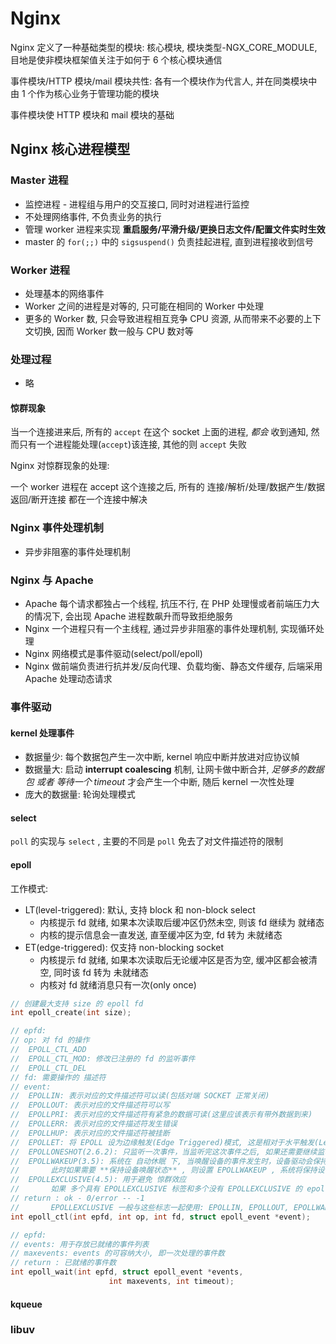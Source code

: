 # Nginx

Nginx 定义了一种基础类型的模块: 核心模块, 模块类型-NGX_CORE_MODULE, 目地是使非模块框架值关注于如何于 6 个核心模块通信

事件模块/HTTP 模块/mail 模块共性: 各有一个模块作为代言人, 并在同类模块中由 1 个作为核心业务于管理功能的模块

事件模块使 HTTP 模块和 mail 模块的基础

## Nginx 核心进程模型

### Master 进程

- 监控进程 - 进程组与用户的交互接口, 同时对进程进行监控
- 不处理网络事件, 不负责业务的执行
- 管理 worker 进程来实现 **重启服务/平滑升级/更换日志文件/配置文件实时生效**
- master 的 `for(;;)` 中的 `sigsuspend()` 负责挂起进程, 直到进程接收到信号

### Worker 进程

- 处理基本的网络事件
- Worker 之间的进程是对等的, 只可能在相同的 Worker 中处理
- 更多的 Worker 数, 只会导致进程相互竞争 CPU 资源, 从而带来不必要的上下文切换, 因而 Worker 数一般与 CPU 数对等

### 处理过程

- 略

#### 惊群现象

当一个连接进来后, 所有的 `accept` 在这个 socket 上面的进程, *都会* 收到通知, 然而只有一个进程能处理(`accept`)该连接, 其他的则 `accept` 失败

Nginx 对惊群现象的处理:

一个 worker 进程在 accept 这个连接之后, 所有的 连接/解析/处理/数据产生/数据返回/断开连接 都在一个连接中解决

### Nginx 事件处理机制

- 异步非阻塞的事件处理机制

### Nginx 与 Apache

- Apache 每个请求都独占一个线程, 抗压不行, 在 PHP 处理慢或者前端压力大的情况下, 会出现 Apache 进程数飙升而导致拒绝服务
- Nginx 一个进程只有一个主线程, 通过异步非阻塞的事件处理机制, 实现循环处理
- Nginx 网络模式是事件驱动(select/poll/epoll)
- Nginx 做前端负责进行抗并发/反向代理、负载均衡、静态文件缓存, 后端采用 Apache 处理动态请求

### 事件驱动

#### kernel 处理事件

- 数据量少: 每个数据包产生一次中断, kernel 响应中断并放进对应协议幀
- 数据量大: 启动 **interrupt coalescing** 机制, 让网卡做中断合并, *足够多的数据包 或者 等待一个 timeout* 才会产生一个中断, 随后 kernel 一次性处理
- 庞大的数据量: 轮询处理模式

#### select

`poll` 的实现与 `select` , 主要的不同是 `poll` 免去了对文件描述符的限制

#### epoll

工作模式:
- LT(level-triggered): 默认, 支持 block 和 non-block select
  - 内核提示 fd 就绪, 如果本次读取后缓冲区仍然未空, 则该 fd 继续为 就绪态
  - 内核的提示信息会一直发送, 直至缓冲区为空, fd 转为 未就绪态
- ET(edge-triggered): 仅支持 non-blocking socket
  - 内核提示 fd 就绪, 如果本次读取后无论缓冲区是否为空, 缓冲区都会被清空, 同时该 fd 转为 未就绪态
  - 内核对 fd 就绪消息只有一次(only once)

```c
// 创建最大支持 size 的 epoll fd
int epoll_create(int size);

// epfd:
// op: 对 fd 的操作
//  EPOLL_CTL_ADD
//  EPOLL_CTL_MOD: 修改已注册的 fd 的监听事件
//  EPOLL_CTL_DEL
// fd: 需要操作的 描述符
// event:
//  EPOLLIN: 表示对应的文件描述符可以读(包括对端 SOCKET 正常关闭)
//  EPOLLOUT: 表示对应的文件描述符可以写
//  EPOLLPRI: 表示对应的文件描述符有紧急的数据可读(这里应该表示有带外数据到来)
//  EPOLLERR: 表示对应的文件描述符发生错误
//  EPOLLHUP: 表示对应的文件描述符被挂断
//  EPOLLET: 将 EPOLL 设为边缘触发(Edge Triggered)模式, 这是相对于水平触发(Level Triggered)来说的
//  EPOLLONESHOT(2.6.2): 只监听一次事件，当监听完这次事件之后, 如果还需要继续监听这个 socket 的话, 需要再次把这个 socket 加入到 EPOLL 队列里
//  EPOLLWAKEUP(3.5): 系统在 自动休眠 下, 当唤醒设备的事件发生时，设备驱动会保持唤醒状态，直到事件进入排队状态
//       此时如果需要 **保持设备唤醒状态** , 则设置 EPOLLWAKEUP , 系统将保持设备持续唤醒, *从 epoll_wait 调用开始, 直到下一次 epoll_wait 调用*
//  EPOLLEXCLUSIVE(4.5): 用于避免 惊群效应
//       如果 多个具有 EPOLLEXCLUSIVE 标签和多个没有 EPOLLEXCLUSIVE 的 epoll 实例同时监听同一事件, 则会向未指定 EPOLLEXCLUSIVE 的所有 epoll 实例以及至少一个指定 EPOLLEXCLUSIVE 的 epoll 实例提供事件
// return : ok - 0/error -- -1
//       EPOLLEXCLUSIVE 一般与这些标志一起使用: EPOLLIN, EPOLLOUT, EPOLLWAKEUP, and EPOLLET.
int epoll_ctl(int epfd, int op, int fd, struct epoll_event *event);

// epfd:
// events: 用于存放已就绪的事件列表
// maxevents: events 的可容纳大小, 即一次处理的事件数
// return : 已就绪的事件数
int epoll_wait(int epfd, struct epoll_event *events,
                      int maxevents, int timeout);
```

#### kqueue

### libuv
